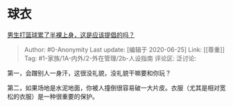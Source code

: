 # 球衣
[男生打篮球累了半裸上身，这是应该提倡的吗？](https://www.zhihu.com/question/390201707/answer/1274914886)

> Author: #0-Anonymity
> Last update: [编辑于 2020-06-25]
> Link: [[尊重]]
> Tag: #1-家族/1A-内外/2-外在管理/2b-人设指南
> 评论区:
> 泛讨论:

第一，会蹭别人一身汗，这很没礼貌，没礼貌干嘛要和你玩？

第二，如果场地是水泥地面，你被人撞倒很容易破一大片皮。衣服（尤其是相对宽松的衣服）是一种很重要的保护。
